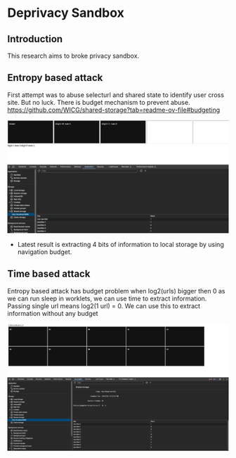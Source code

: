 # Deprivacy Sandbox

## Introduction

This research aims to broke privacy sandbox.

## Entropy based attack

First attempt was to abuse selecturl and shared state to identify user cross site. But no luck. There is budget mechanism to prevent abuse. <https://github.com/WICG/shared-storage?tab=readme-ov-file#budgeting>

![2 char identifier :d](image.png)

- Latest result is extracting 4 bits of information to local storage by using navigation budget.

## Time based attack

Entropy based attack has budget problem when log2(urls) bigger then 0 as we can run sleep in worklets, we can use time to extract information. Passing single url means log2(1 url) = 0. We can use this to extract information without any budget

![Alt text](image-2.png)
